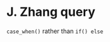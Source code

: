 
# J. Zhang query

<!-- badges: start -->
<!-- badges: end -->

`case_when()` rather than `if() else`

